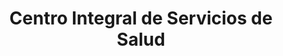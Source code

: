 ---
title: "Centro Integral de Servicios de Salud"
url: /toluca-de-lerdo/centro-integral-de-servicios-de-salud/
shop: suministros médicos
---